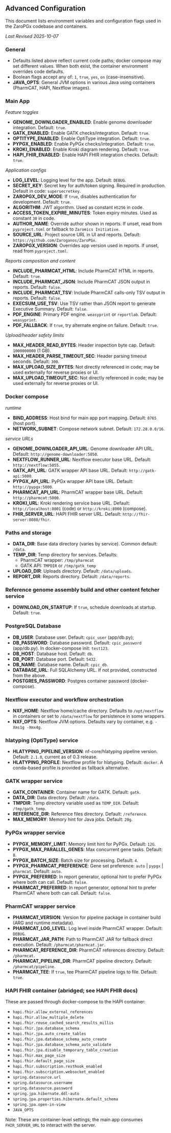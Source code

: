 ## Advanced Configuration
This document lists environment variables and configuration flags used in the ZaroPGx codebase and containers.

*Last Revised 2025-10-07*

### General
- Defaults listed above reflect current code paths; docker compose may set different values. When both exist, the container environment overrides code defaults.
- Boolean flags accept any of: `1`, `true`, `yes`, `on` (case-insensitive).
- **JAVA_OPTS**: General JVM options in various Java using containers (PharmCAT, HAPI, Nextflow images).

### Main App
*Feature toggles*
- **GENOME_DOWNLOADER_ENABLED**: Enable genome downloader integration. Default: `true`.
- **GATK_ENABLED**: Enable GATK checks/integration. Default: `true`.
- **OPTITYPE_ENABLED**: Enable OptiType integration. Default: `true`.
- **PYPGX_ENABLED**: Enable PyPGx checks/integration. Default: `true`.
- **KROKI_ENABLED**: Enable Kroki diagram rendering. Default: `true`.
- **HAPI_FHIR_ENABLED**: Enable HAPI FHIR integration checks. Default: `true`.

*Application configs*
- **LOG_LEVEL**: Logging level for the app. Default: `DEBUG`.
- **SECRET_KEY**: Secret key for auth/token signing. Required in production. Default in code: `supersecretkey`.
- **ZAROPGX_DEV_MODE**: If `true`, disables authentication for development. Default: `true`.
- **ALGORITHM**: JWT algorithm. Used as constant `HS256` in code.
- **ACCESS_TOKEN_EXPIRE_MINUTES**: Token expiry minutes. Used as constant `30` in code.
- **AUTHOR_NAME**: Override author shown in reports. If unset, read from `pyproject.toml` or fallback to `Zaromics Initiative`.
- **SOURCE_URL**: Project source URL in UI and reports. Default: `https://github.com/Zaroganos/ZaroPGx`.
- **ZAROPGX_VERSION**: Overrides app version used in reports. If unset, read from `pyproject.toml`.

*Reports composition and content*
- **INCLUDE_PHARMCAT_HTML**: Include PharmCAT HTML in reports. Default: `true`.
- **INCLUDE_PHARMCAT_JSON**: Include PharmCAT JSON output in reports. Default: `false`.
- **INCLUDE_PHARMCAT_TSV**: Include PharmCAT calls-only TSV output in reports. Default: `false`.
- **EXECSUM_USE_TSV**: Use TSV rather than JSON report to generate Executive Summary. Default: `false`.
- **PDF_ENGINE**: Primary PDF engine. `weasyprint` or `reportlab`. Default: `weasyprint`.
- **PDF_FALLBACK**: If `true`, try alternate engine on failure. Default: `true`.

*Upload/header safety limits*
- **MAX_HEADER_READ_BYTES**: Header inspection byte cap. Default: `1000000000` (1 GB).
- **MAX_HEADER_PARSE_TIMEOUT_SEC**: Header parsing timeout seconds. Default: `300`.
- **MAX_UPLOAD_SIZE_BYTES**: Not directly referenced in code; may be used externally for reverse proxies or UI.
- **MAX_UPLOAD_TIMEOUT_SEC**: Not directly referenced in code; may be used externally for reverse proxies or UI.

### Docker compose
*runtime*
- **BIND_ADDRESS**: Host bind for main app port mapping. Default: `8765` (host port).
- **NETWORK_SUBNET**: Compose network subnet. Default: `172.28.0.0/16`.

*service URLs*
- **GENOME_DOWNLOADER_API_URL**: Genome downloader API URL. Default: `http://genome-downloader:5050`.
- **NEXTFLOW_RUNNER_URL**: Nextflow executor base URL. Default: `http://nextflow:5055`.
- **GATK_API_URL**: GATK wrapper API base URL. Default: `http://gatk-api:5000`.
- **PYPGX_API_URL**: PyPGx wrapper API base URL. Default: `http://pypgx:5000`.
- **PHARMCAT_API_URL**: PharmCAT wrapper base URL. Default: `http://pharmcat:5000`.
- **KROKI_URL**: Kroki rendering service base URL. Default: `http://localhost:8001` (code) or `http://kroki:8000` (compose).
- **FHIR_SERVER_URL**: HAPI FHIR server URL. Default: `http://fhir-server:8080/fhir`.

### Paths and storage
- **DATA_DIR**: Base data directory (varies by service). Common default: `/data`.
- **TEMP_DIR**: Temp directory for services. Defaults:
  - PharmCAT wrapper: `/tmp/pharmcat`
  - GATK API: `TMPDIR` or `/tmp/gatk_temp`
- **UPLOAD_DIR**: Uploads directory. Default: `/data/uploads`.
- **REPORT_DIR**: Reports directory. Default: `/data/reports`.

### Reference genome assembly build and other content fetcher service
- **DOWNLOAD_ON_STARTUP**: If `true`, schedule downloads at startup. Default: `true`.

### PostgreSQL Database
- **DB_USER**: Database user. Default: `cpic_user` (app/db.py);
- **DB_PASSWORD**: Database password. Default: `cpic_password` (app/db.py). In docker-compose init: `test123`.
- **DB_HOST**: Database host. Default: `db`.
- **DB_PORT**: Database port. Default: `5432`.
- **DB_NAME**: Database name. Default: `cpic_db`.
- **DATABASE_URL**: Full SQLAlchemy URL. If not provided, constructed from the above.
- **POSTGRES_PASSWORD**: Postgres container password (docker-compose).

### Nextflow executor and workflow orchestration
- **NXF_HOME**: Nextflow home/cache directory. Defaults to `/opt/nextflow` in containers or set to `/data/nextflow` for persistence in some wrappers.
- **NXF_OPTS**: Nextflow JVM options. Defaults vary by container, e.g. `-Xms1g -Xmx4g`.

### hlatyping (OptiType) service
- **HLATYPING_PIPELINE_VERSION**: nf-core/hlatyping pipeline version. Default: `2.1.0`, current as of 0.3 release.
- **HLATYPING_PROFILE**: Nextflow profile for hlatyping. Default: `docker`. A conda-based profile is provided as fallback alternative.

### GATK wrapper service
- **GATK_CONTAINER**: Container name for GATK. Default: `gatk`.
- **DATA_DIR**: Data directory. Default: `/data`.
- **TMPDIR**: Temp directory variable used as `TEMP_DIR`. Default: `/tmp/gatk_temp`.
- **REFERENCE_DIR**: Reference files directory. Default: `/reference`.
- **MAX_MEMORY**: Memory hint for Java jobs. Default: `20g`.

### PyPGx wrapper service
- **PYPGX_MEMORY_LIMIT**: Memory limit hint for PyPGx. Default: `12G`.
- **PYPGX_MAX_PARALLEL_GENES**: Max concurrent gene tasks. Default: `8`.
- **PYPGX_BATCH_SIZE**: Batch size for processing. Default: `4`.
- **PYPGX_PHARMCAT_PREFERENCE**: Gene set preference: `auto` | `pypgx` | `pharmcat`. Default: `auto`.
- **PYPGX_PREFERRED**: In report generator, optional hint to prefer PyPGx where both can call. Default: `false`.
- **PHARMCAT_PREFERRED**: In report generator, optional hint to prefer PharmCAT where both can call. Default: `false`.

### PharmCAT wrapper service
- **PHARMCAT_VERSION**: Version for pipeline package in container build (ARG and runtime metadata).
- **PHARMCAT_LOG_LEVEL**: Log level inside PharmCAT wrapper. Default: `DEBUG`.
- **PHARMCAT_JAR_PATH**: Path to PharmCAT JAR for fallback direct execution. Default: `/pharmcat/pharmcat.jar`.
- **PHARMCAT_REFERENCE_DIR**: PharmCAT references directory. Default: `/pharmcat`.
- **PHARMCAT_PIPELINE_DIR**: PharmCAT pipeline directory. Default: `/pharmcat/pipeline`.
- **PHARMCAT_TEE**: If `true`, tee PharmCAT pipeline logs to file. Default: `true`.

### HAPI FHIR container (abridged; see HAPI FHIR docs)
These are passed through docker-compose to the HAPI container:
- `hapi.fhir.allow_external_references`
- `hapi.fhir.allow_multiple_delete`
- `hapi.fhir.reuse_cached_search_results_millis`
- `hapi.fhir.jpa.database_schema`
- `hapi.fhir.jpa.auto_create_tables`
- `hapi.fhir.jpa.database_schema_auto_create`
- `hapi.fhir.jpa.database_schema_auto_validate`
- `hapi.fhir.jpa.disable_temporary_table_creation`
- `hapi.fhir.max_page_size`
- `hapi.fhir.default_page_size`
- `hapi.fhir.subscription.resthook_enabled`
- `hapi.fhir.subscription.websocket_enabled`
- `spring.datasource.url`
- `spring.datasource.username`
- `spring.datasource.password`
- `spring.jpa.hibernate.ddl-auto`
- `spring.jpa.properties.hibernate.default_schema`
- `spring.jpa.open-in-view`
- `JAVA_OPTS`

Note: These are container-level settings; the main app consumes `FHIR_SERVER_URL` to interact with the server.